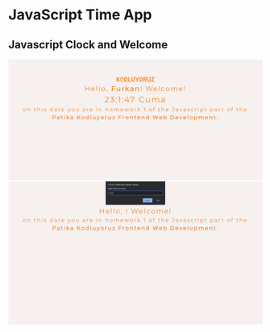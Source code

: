 # JavaScript Time App

## Javascript Clock and Welcome

![image1](/04-JavaScript-category/01-homework/image1.png)
![image2](/04-JavaScript-category/01-homework/image2.png)
